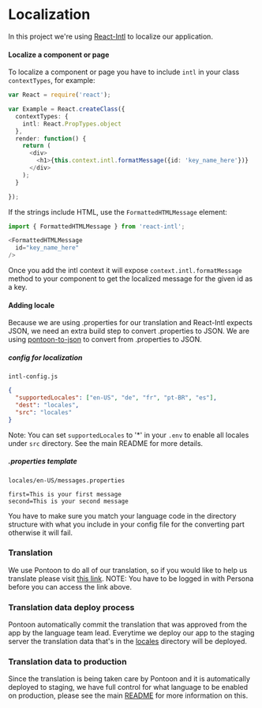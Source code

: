 # Localization

In this project we're using [React-Intl](https://github.com/yahoo/react-intl) to localize our application.

#### Localize a component or page

To localize a component or page you have to include `intl` in your class `contextTypes`, for example:

``` typescript
var React = require('react');

var Example = React.createClass({
  contextTypes: {
    intl: React.PropTypes.object
  },
  render: function() {
    return (
      <div>
        <h1>{this.context.intl.formatMessage({id: 'key_name_here'})}
      </div>
    );
  }

});
```

If the strings include HTML, use the `FormattedHTMLMessage` element:

``` typescript
import { FormattedHTMLMessage } from 'react-intl';

<FormattedHTMLMessage
  id="key_name_here"
/>
```

Once you add the intl context it will expose `context.intl.formatMessage` method to your component to get the localized message for the given id as a key.

#### Adding locale
Because we are using .properties for our translation and React-Intl expects JSON, we need an extra build step to convert .properties to JSON.
We are using [pontoon-to-json](https://www.npmjs.com/package/pontoon-to-json) to convert from .properties to JSON.

##### config for localization

`intl-config.js`
``` json
{
  "supportedLocales": ["en-US", "de", "fr", "pt-BR", "es"],
  "dest": "locales",
  "src": "locales"
}
```
Note: You can set `supportedLocales` to '*' in your `.env` to enable all locales under `src` directory.
See the main README for more details.

##### .properties template

`locales/en-US/messages.properties`
``` properties
first=This is your first message
second=This is your second message
```

You have to make sure you match your language code in the directory structure with what you include in your config file for the converting part otherwise it will fail.

### Translation

We use Pontoon to do all of our translation, so if you would like to help us translate please visit [this link](https://pontoon.mozilla.org/).
NOTE: You have to be logged in with Persona before you can access the link above.

### Translation data deploy process
Pontoon automatically commit the translation that was approved from the app by the language team lead. Everytime we deploy our app to
the staging server the translation data that's in the [locales](./locales) directory will be deployed.

### Translation data to production

Since the translation is being taken care by Pontoon and it is automatically deployed to staging, we have full control for what language to be enabled on production, please see the main [README](./README.md) for more information on this.
